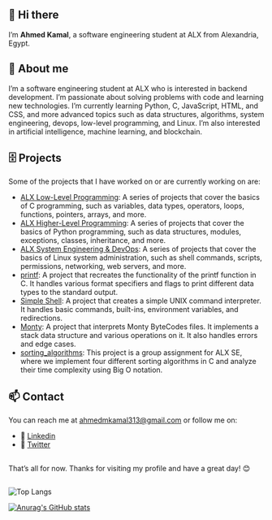 ##  👋 Hi there
I’m **Ahmed Kamal**, a software engineering student at ALX from Alexandria, Egypt.
## 🌱 About me
I’m a software engineering student at ALX who is interested in backend development.
I’m passionate about solving problems with code and learning new technologies.
I’m currently learning Python, C, JavaScript, HTML, and CSS, and more advanced topics such as data structures, algorithms, system engineering,
devops, low-level programming, and Linux. 
I’m also interested in artificial intelligence, machine learning, and blockchain.
## :file_cabinet: Projects
Some of the projects that I have worked on or are currently working on are:
- [ALX Low-Level Programming](https://github.com/ahmedmkamal313/alx-low_level_programming): A series of projects that cover the basics of C programming, such as variables, data types, operators, loops, functions, pointers, arrays, and more.
- [ALX Higher-Level Programming](https://github.com/ahmedmkamal313/alx-higher_level_programming): A series of projects that cover the basics of Python programming, such as data structures, modules, exceptions, classes, inheritance, and more.
- [ALX System Engineering & DevOps](https://github.com/ahmedmkamal313/alx-system_engineering-devops): A series of projects that cover the basics of Linux system administration, such as shell commands, scripts, permissions, networking, web servers, and more.
- [printf](https://github.com/ahmedmkamal313/printf): A project that recreates the functionality of the printf function in C. It handles various format specifiers and flags to print different data types to the standard output.
- [Simple Shell](https://github.com/ahmedmkamal313/simple_shell): A project that creates a simple UNIX command interpreter. It handles basic commands, built-ins, environment variables, and redirections.
- [Monty](https://github.com/ahmedmkamal313/monty): A project that interprets Monty ByteCodes files. It implements a stack data structure and various operations on it. It also handles errors and edge cases.
- [sorting_algorithms](https://github.com/ahmedmkamal313/sorting_algorithms): This project is a group assignment for ALX SE, where we implement four different sorting algorithms in C and analyze their time complexity using Big O notation.

## :mailbox: Contact
You can reach me at 
ahmedmkamal313@gmail.com 
or follow me on:
- :pushpin: [Linkedin](https://www.linkedin.com/in/ahmed-kamal31/)
- :pushpin: [Twitter](https://twitter.com/Ahmedmkamal313)
## 
That’s all for now. Thanks for visiting my profile and have a great day! 😊
##
![Top Langs](https://github-readme-stats.vercel.app/api/top-langs/?username=ahmedmkamal313&theme=radical&show_progress=true)

[![Anurag's GitHub stats](https://github-readme-stats.vercel.app/api?username=ahmedmkamal313&theme=radical&show_icons=true)](https://github.com/ahmedmkamal313)
##
<!---
ahmedmkamal313/ahmedmkamal313 is a ✨ special ✨ repository because its `README.md` (this file) appears on your GitHub profile.
You can click the Preview link to take a look at your changes.
--->
